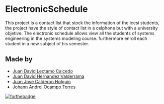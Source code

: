 <h1>ElectronicSchedule</h1>

This project is a contact list that stock the information of the icesi students, the project have the style of contact list in a celphone but with a university objetive.
The electronic schedule allows view all the students of systems engineering in the systems modeling course.
furthermore enroll each student in a new subject of his semester.

  


## Made by
  <ul>
  <li><div><a href="https://github.com/L3C74M0" title="Juan Lectamo">Juan David Lectamo Caicedo</a></div></li>
  <li><div><a href="https://github.com/juanher0825" title="Juan Hernandez">Juan David Hernandez Valderrama</a></div></li>
    <li><div><a href="https://github.com/JuanC721" title="Juan Calderon">Juan Jose Calderon Holguin</a></div></li>
  <li><div><a href="https://github.com/DEGED" title="Johann Ocampo">Johann Andrei Ocampo Torres</a></div></li>
  </ul> 

  [![forthebadge](https://forthebadge.com/images/badges/made-with-java.svg)](https://forthebadge.com)
